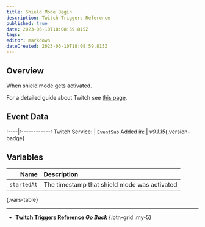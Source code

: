 ```yaml
---
title: Shield Mode Begin
description: Twitch Triggers Reference
published: true
date: 2023-06-10T18:08:59.815Z
tags: 
editor: markdown
dateCreated: 2023-06-10T18:08:59.815Z
---
```


## Overview
When shield mode gets activated.

For a detailed guide about Twitch see [this page](/Platforms/Twitch).

## Event Data
:----|:------------:
Twitch Service: | `EventSub`
Added in: | *v0.1.15*{.version-badge}

## Variables
Name | Description
----:|:------------
`startedAt` | The timestamp that shield mode was activated
{.vars-table}

---

- [<i class="mdi mdi-chevron-left"></i>**Twitch Triggers Reference *Go Back***](/Triggers/Twitch)
{.btn-grid .my-5}